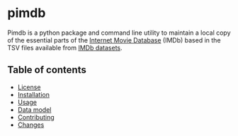 # pimdb

Pimdb is a python package and command line utility to maintain a local copy of
the essential parts of the
[Internet Movie Database](https://imdb.com) (IMDb) based in the TSV files
available from [IMDb datasets](https://www.imdb.com/interfaces/).

## Table of contents

- [License](license.md)
- [Installation](installation.md)
- [Usage](usage.md)
- [Data model](datamodel.md)
- [Contributing](contributing.md)
- [Changes](changes.md)
